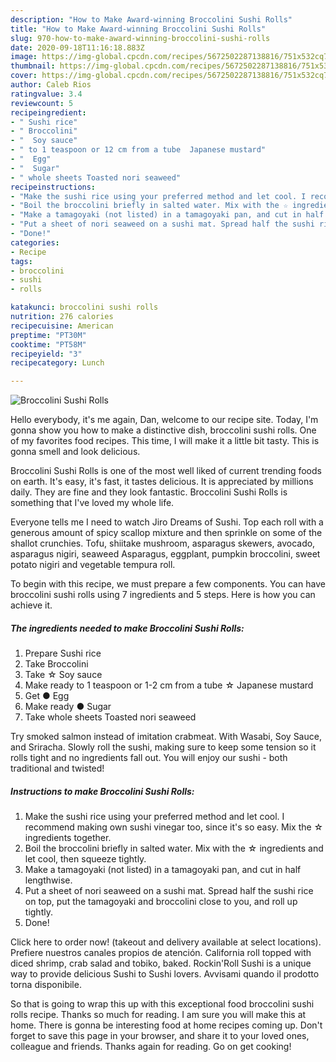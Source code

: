 ```yaml
---
description: "How to Make Award-winning Broccolini Sushi Rolls"
title: "How to Make Award-winning Broccolini Sushi Rolls"
slug: 970-how-to-make-award-winning-broccolini-sushi-rolls
date: 2020-09-18T11:16:18.883Z
image: https://img-global.cpcdn.com/recipes/5672502287138816/751x532cq70/broccolini-sushi-rolls-recipe-main-photo.jpg
thumbnail: https://img-global.cpcdn.com/recipes/5672502287138816/751x532cq70/broccolini-sushi-rolls-recipe-main-photo.jpg
cover: https://img-global.cpcdn.com/recipes/5672502287138816/751x532cq70/broccolini-sushi-rolls-recipe-main-photo.jpg
author: Caleb Rios
ratingvalue: 3.4
reviewcount: 5
recipeingredient:
- " Sushi rice"
- " Broccolini"
- "  Soy sauce"
- " to 1 teaspoon or 12 cm from a tube  Japanese mustard"
- "  Egg"
- "  Sugar"
- " whole sheets Toasted nori seaweed"
recipeinstructions:
- "Make the sushi rice using your preferred method and let cool. I recommend making own sushi vinegar too, since it&#39;s so easy.  Mix the ☆ ingredients together."
- "Boil the broccolini briefly in salted water. Mix with the ☆ ingredients and let cool, then squeeze tightly."
- "Make a tamagoyaki (not listed) in a tamagoyaki pan, and cut in half lengthwise."
- "Put a sheet of nori seaweed on a sushi mat. Spread half the sushi rice on top, put the tamagoyaki and broccolini close to you, and roll up tightly."
- "Done!"
categories:
- Recipe
tags:
- broccolini
- sushi
- rolls

katakunci: broccolini sushi rolls 
nutrition: 276 calories
recipecuisine: American
preptime: "PT30M"
cooktime: "PT58M"
recipeyield: "3"
recipecategory: Lunch

---
```



![Broccolini Sushi Rolls](https://img-global.cpcdn.com/recipes/5672502287138816/751x532cq70/broccolini-sushi-rolls-recipe-main-photo.jpg)

Hello everybody, it's me again, Dan, welcome to our recipe site. Today, I'm gonna show you how to make a distinctive dish, broccolini sushi rolls. One of my favorites food recipes. This time, I will make it a little bit tasty. This is gonna smell and look delicious.

Broccolini Sushi Rolls is one of the most well liked of current trending foods on earth. It's easy, it's fast, it tastes delicious. It is appreciated by millions daily. They are fine and they look fantastic. Broccolini Sushi Rolls is something that I've loved my whole life.

Everyone tells me I need to watch Jiro Dreams of Sushi. Top each roll with a generous amount of spicy scallop mixture and then sprinkle on some of the shallot crunchies. Tofu, shiitake mushroom, asparagus skewers, avocado, asparagus nigiri, seaweed Asparagus, eggplant, pumpkin broccolini, sweet potato nigiri and vegetable tempura roll.


To begin with this recipe, we must prepare a few components. You can have broccolini sushi rolls using 7 ingredients and 5 steps. Here is how you can achieve it.

<!--inarticleads1-->

##### The ingredients needed to make Broccolini Sushi Rolls:

1. Prepare  Sushi rice
1. Take  Broccolini
1. Take  ☆ Soy sauce
1. Make ready  to 1 teaspoon or 1-2 cm from a tube ☆ Japanese mustard
1. Get  ● Egg
1. Make ready  ● Sugar
1. Take  whole sheets Toasted nori seaweed


Try smoked salmon instead of imitation crabmeat. With Wasabi, Soy Sauce, and Sriracha. Slowly roll the sushi, making sure to keep some tension so it rolls tight and no ingredients fall out. You will enjoy our sushi - both traditional and twisted! 

<!--inarticleads2-->

##### Instructions to make Broccolini Sushi Rolls:

1. Make the sushi rice using your preferred method and let cool. I recommend making own sushi vinegar too, since it&#39;s so easy.  Mix the ☆ ingredients together.
1. Boil the broccolini briefly in salted water. Mix with the ☆ ingredients and let cool, then squeeze tightly.
1. Make a tamagoyaki (not listed) in a tamagoyaki pan, and cut in half lengthwise.
1. Put a sheet of nori seaweed on a sushi mat. Spread half the sushi rice on top, put the tamagoyaki and broccolini close to you, and roll up tightly.
1. Done!


Click here to order now! (takeout and delivery available at select locations). Prefiere nuestros canales propios de atención. California roll topped with diced shrimp, crab salad and tobiko, baked. Rockin&#39;Roll Sushi is a unique way to provide delicious Sushi to Sushi lovers. Avvisami quando il prodotto torna disponibile. 

So that is going to wrap this up with this exceptional food broccolini sushi rolls recipe. Thanks so much for reading. I am sure you will make this at home. There is gonna be interesting food at home recipes coming up. Don't forget to save this page in your browser, and share it to your loved ones, colleague and friends. Thanks again for reading. Go on get cooking!
